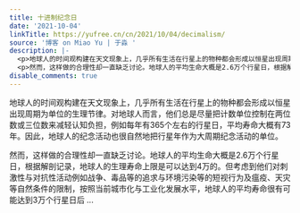 ```yaml
---
title: 十进制纪念日
date: '2021-10-04'
linkTitle: https://yufree.cn/cn/2021/10/04/decimalism/
source: '博客 on Miao Yu | 于淼 '
description: |-
  <p>地球人的时间观构建在天文现象上，几乎所有生活在行星上的物种都会形成以恒星出现周期为单位的生理节律。对地球人而言，他们总是尽量把计数单位控制在两位数或三位数来减轻认知负担，例如每年有365个左右的行星日，平均寿命大概有73年。因此，地球人的纪念活动也很自然地把行星年作为大周期纪念活动的单位。</p>
  <p>然而，这样做的合理性却一直缺乏讨论。地球人的平均生命大概是2.6万个行星日，根据解剖记录，地球人的生理寿命上限是可以达到4万的。但考虑到他们对刺激性与对抗性活动例如战争、毒品等的追求与环境污染等的短视行为及瘟疫、天灾等自然条件的限制，按照当前城市化与工业化发展水平，地球人的平均寿命很有可能达到3万个行星日后 ...
disable_comments: true
---
```

<p>地球人的时间观构建在天文现象上，几乎所有生活在行星上的物种都会形成以恒星出现周期为单位的生理节律。对地球人而言，他们总是尽量把计数单位控制在两位数或三位数来减轻认知负担，例如每年有365个左右的行星日，平均寿命大概有73年。因此，地球人的纪念活动也很自然地把行星年作为大周期纪念活动的单位。</p>
<p>然而，这样做的合理性却一直缺乏讨论。地球人的平均生命大概是2.6万个行星日，根据解剖记录，地球人的生理寿命上限是可以达到4万的。但考虑到他们对刺激性与对抗性活动例如战争、毒品等的追求与环境污染等的短视行为及瘟疫、天灾等自然条件的限制，按照当前城市化与工业化发展水平，地球人的平均寿命很有可能达到3万个行星日后 ...